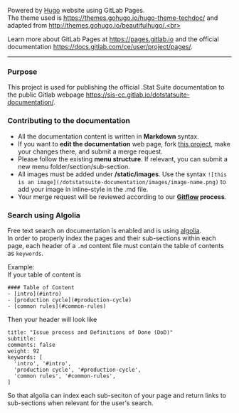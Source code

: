 Powered by [Hugo](https://gohugo.io/) website using GitLab Pages.<br>
The theme used is https://themes.gohugo.io/hugo-theme-techdoc/ and adapted from http://themes.gohugo.io/beautifulhugo/.<br>

Learn more about GitLab Pages at https://pages.gitlab.io and the official
documentation https://docs.gitlab.com/ce/user/project/pages/.

---

<!-- START doctoc generated TOC please keep comment here to allow auto update -->
<!-- DON'T EDIT THIS SECTION, INSTEAD RE-RUN doctoc TO UPDATE -->

### Purpose
This project is used for publishing the official .Stat Suite documentation to the public Gitlab webpage https://sis-cc.gitlab.io/dotstatsuite-documentation/.


### Contributing to the documentation
- All the documentation content is written in **Markdown** syntax.
- If you want to **edit the documentation** web page, fork [this project](https://gitlab.com/sis-cc/dotstatsuite-documentation), make your changes there, and submit a merge request.
- Please follow the existing **menu structure**. If relevant, you can submit a new menu folder/section/sub-section.
- All images must be added under **/static/images**. Use the syntax `![this is an image](/dotstatsuite-documentation/images/image-name.png)` to add your image in inline-style in the .md file.
- Your merge request will be reviewed according to our **[Gitflow](https://sis-cc.gitlab.io/dotstatsuite-documentation/contribution/development-guidelines/) process**.

### Search using Algolia
Free text search on documentation is enabled and is using [algolia](https://www.algolia.com/doc/).  
In order to properly index the pages and their sub-sections within each page, each header of a `.md` content file must contain the table of contents as `keywords`.  

Example:  
If your table of content is
```
#### Table of Content
- [intro](#intro)
- [production cycle](#production-cycle)
- [common rules](#common-rules)
```

Then your header will look like
```
title: "Issue process and Definitions of Done (DoD)"
subtitle: 
comments: false
weight: 92
keywords: [
  'intro', '#intro',
  'production cycle', '#production-cycle',
  'common rules', '#common-rules',
]
```

So that algolia can index each sub-seciton of your page and return links to sub-sections when relevant for the user's search.
